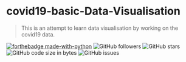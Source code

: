 # covid19-basic-Data-Visualisation
> This is an attempt to learn data visualisation by working on the covid19 data.

[![forthebadge made-with-python](http://ForTheBadge.com/images/badges/made-with-python.svg)](https://www.python.org/) ![GitHub followers](https://img.shields.io/github/followers/mihir2709?style=social) ![GitHub stars](https://img.shields.io/github/stars/mihir2709/covid19-basic-Data-Visualisation?style=social) ![GitHub code size in bytes](https://img.shields.io/github/languages/code-size/mihir2709/covid19-basic-Data-Visualisation) ![GitHub issues](https://img.shields.io/github/issues-raw/mihir2709/covid19-basic-Data-Visualisation)
